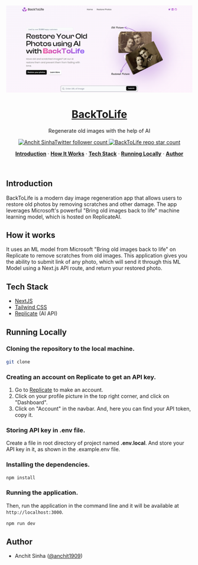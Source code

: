 <a href="https://back-to-life-old-image-regeneration.vercel.app/">
  <img alt="BackToLife – Regenerate old images" src="/public/screenshot.png">
    <h1 align="center"><a href="https://back-to-life-old-image-regeneration.vercel.app/">BackToLife</a></h1>
  
</a>

<p align="center">
  Regenerate old images with the help of AI
</p>

<p align="center">
  <a href="https://twitter.com/anchit1909">
    <img src="https://img.shields.io/twitter/follow/anchit1909?style=flat&label=anchit1909&logo=twitter&color=0bf&logoColor=fff" alt="Anchit SinhaTwitter follower count" />
  </a>
  <a href="https://github.com/Anchit1909/BackToLife-Old-Image-Regeneration">
    <img src="https://img.shields.io/github/stars/Anchit1909/BackToLife-Old-Image-Regeneration?label=Anchit1909%2FBackToLife" alt="BackToLife repo star count" />
  </a>
</p>

<p align="center">
  <a href="#introduction"><strong>Introduction</strong></a> ·
  <a href="#how-it-works"><strong>How It Works</strong></a> ·
  <a href="#tech-stack"><strong>Tech Stack</strong></a> ·
  <a href="#running-locally"><strong>Running Locally</strong></a> ·
  <a href="#author"><strong>Author</strong></a>
</p>
<br/>

## Introduction

BackToLife is a modern day image regeneration app that allows users to restore old photos by removing scratches and other damage. The app leverages Microsoft's powerful "Bring old images back to life" machine learning model, which is hosted on ReplicateAI.

## How it works

It uses an ML model from Microsoft "Bring old images back to life" on Replicate to remove scratches from old images. This application gives you the ability to submit link of any photo, which will send it through this ML Model using a Next.js API route, and return your restored photo.

## Tech Stack

- [NextJS](https://nextjs.org/)
- [Tailwind CSS](https://tailwindcss.com/)
- [Replicate](https://replicate.com) (AI API)

## Running Locally

### Cloning the repository to the local machine.

```bash
git clone
```

### Creating an account on Replicate to get an API key.

1. Go to [Replicate](https://replicate.com/) to make an account.
2. Click on your profile picture in the top right corner, and click on "Dashboard".
3. Click on "Account" in the navbar. And, here you can find your API token, copy it.

### Storing API key in .env file.

Create a file in root directory of project named **.env.local**. And store your API key in it, as shown in the .example.env file.

### Installing the dependencies.

```bash
npm install
```

### Running the application.

Then, run the application in the command line and it will be available at `http://localhost:3000`.

```bash
npm run dev
```

## Author

- Anchit Sinha ([@anchit1909](https://twitter.com/anchit1909))
